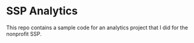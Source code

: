 # SSP Analytics

This repo contains a sample code for an analytics project that I did for the nonprofit SSP. 

